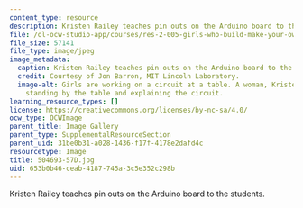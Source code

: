 ```yaml
---
content_type: resource
description: Kristen Railey teaches pin outs on the Arduino board to the students.
file: /ol-ocw-studio-app/courses/res-2-005-girls-who-build-make-your-own-wearables-workshop-spring-2015/653b0b46ceab4187745a3c5e352c298b_504693-57D.jpg
file_size: 57141
file_type: image/jpeg
image_metadata:
  caption: Kristen Railey teaches pin outs on the Arduino board to the students.
  credit: Courtesy of Jon Barron, MIT Lincoln Laboratory.
  image-alt: Girls are working on a circuit at a table. A woman, Kristen Railey, is
    standing by the table and explaining the circuit.
learning_resource_types: []
license: https://creativecommons.org/licenses/by-nc-sa/4.0/
ocw_type: OCWImage
parent_title: Image Gallery
parent_type: SupplementalResourceSection
parent_uid: 31be0b31-a028-1436-f17f-4178e2dafd4c
resourcetype: Image
title: 504693-57D.jpg
uid: 653b0b46-ceab-4187-745a-3c5e352c298b
---
```

Kristen Railey teaches pin outs on the Arduino board to the students.